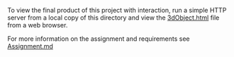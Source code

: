 To view the final product of this project with interaction, run a simple HTTP server from a local copy of this directory and view the [3dObject.html](/3dObject.html) file from a web browser.  
  
For more information on the assignment and requirements see [Assignment.md](/3d_scene/Assignment.md)
